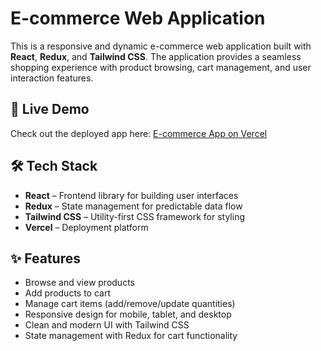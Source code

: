 # E-commerce Web Application

This is a responsive and dynamic e-commerce web application built with **React**, **Redux**, and **Tailwind CSS**. The application provides a seamless shopping experience with product browsing, cart management, and user interaction features.

## 🚀 Live Demo

Check out the deployed app here: [E-commerce App on Vercel](https://ecommerce-app-ten-iota-66.vercel.app/)

## 🛠️ Tech Stack

- **React** – Frontend library for building user interfaces
- **Redux** – State management for predictable data flow
- **Tailwind CSS** – Utility-first CSS framework for styling
- **Vercel** – Deployment platform

## ✨ Features

- Browse and view products
- Add products to cart
- Manage cart items (add/remove/update quantities)
- Responsive design for mobile, tablet, and desktop
- Clean and modern UI with Tailwind CSS
- State management with Redux for cart functionality
